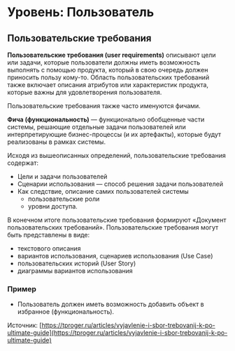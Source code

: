 # Уровень: Пользователь

## Пользовательские требования

**Пользовательские требования (user requirements)** описывают цели или задачи, которые пользователи должны иметь возможность выполнять с помощью продукта, который в свою очередь должен приносить пользу кому-то. Область пользовательских требований также включает описания атрибутов или характеристик продукта, которые важны для удовлетворения пользователя.&#x20;

Пользовательские требования также часто именуются фичами.

**Фича (функциональность)** — функционально обобщенные части системы, решающие отдельные задачи пользователей или интерпретирующие бизнес-процессы (и их артефакты), которые будут реализованы в рамках системы.

Исходя из вышеописанных определений, пользовательские требования содержат:

* Цели и задачи пользователей
* Сценарии использования — способ решения задачи пользователей
* Как следствие, описание самих пользователей системы
  * пользовательские роли
  * уровни доступа.

В конечном итоге пользовательские требования формируют «Документ пользовательских требований». Пользовательские требования могут быть представлены в виде:

* текстового описания
* вариантов использования, сценариев использования (Use Case)
* пользовательских историй (User Story)
* диаграммы вариантов использования

### Пример

* Пользователь должен иметь возможность добавить объект в избранное (функциональность).



Источник: [https://tproger.ru/articles/vyjavlenie-i-sbor-trebovanij-k-po-ultimate-guide](https://tproger.ru/articles/vyjavlenie-i-sbor-trebovanij-k-po-ultimate-guide)
